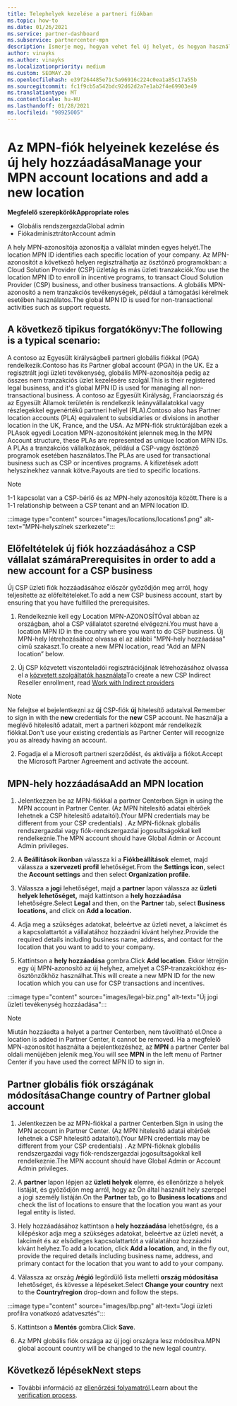 ```yaml
---
title: Telephelyek kezelése a partneri fiókban
ms.topic: how-to
ms.date: 01/26/2021
ms.service: partner-dashboard
ms.subservice: partnercenter-mpn
description: Ismerje meg, hogyan vehet fel új helyet, és hogyan használják a Location MPN ID-t az ösztönző programok, a CSP-üzleti, az előfizetések és az egyéb tranzakciók során.
author: vinayks
ms.author: vinayks
ms.localizationpriority: medium
ms.custom: SEOMAY.20
ms.openlocfilehash: e39f264485e71c5a96916c224c0ea1a85c17a55b
ms.sourcegitcommit: fc1f9cb5a542bdc92d62d2a7e1ab2f4e69903e49
ms.translationtype: MT
ms.contentlocale: hu-HU
ms.lasthandoff: 01/28/2021
ms.locfileid: "98925005"
---
```

# <a name="manage-your-mpn-account-locations-and-add-a-new-location"></a><span data-ttu-id="94f2f-103">Az MPN-fiók helyeinek kezelése és új hely hozzáadása</span><span class="sxs-lookup"><span data-stu-id="94f2f-103">Manage your MPN account locations and add a new location</span></span>


<span data-ttu-id="94f2f-104">**Megfelelő szerepkörök**</span><span class="sxs-lookup"><span data-stu-id="94f2f-104">**Appropriate roles**</span></span>

- <span data-ttu-id="94f2f-105">Globális rendszergazda</span><span class="sxs-lookup"><span data-stu-id="94f2f-105">Global admin</span></span>
- <span data-ttu-id="94f2f-106">Fiókadminisztrátor</span><span class="sxs-lookup"><span data-stu-id="94f2f-106">Account admin</span></span>

<span data-ttu-id="94f2f-107">A hely MPN-azonosítója azonosítja a vállalat minden egyes helyét.</span><span class="sxs-lookup"><span data-stu-id="94f2f-107">The location MPN ID identifies each specific location of your company.</span></span> <span data-ttu-id="94f2f-108">Az MPN-azonosítót a következő helyen regisztrálhatja az ösztönző programokban: a Cloud Solution Provider (CSP) üzletág és más üzleti tranzakciók.</span><span class="sxs-lookup"><span data-stu-id="94f2f-108">You use the location MPN ID to enroll in incentive programs, to transact Cloud Solution Provider (CSP) business, and other business transactions.</span></span> <span data-ttu-id="94f2f-109">A globális MPN-azonosító a nem tranzakciós tevékenységek, például a támogatási kérelmek esetében használatos.</span><span class="sxs-lookup"><span data-stu-id="94f2f-109">The global MPN ID is used for non-transactional activities such as support requests.</span></span>

## <a name="the-following-is-a-typical-scenario"></a><span data-ttu-id="94f2f-110">A következő tipikus forgatókönyv:</span><span class="sxs-lookup"><span data-stu-id="94f2f-110">The following is a typical scenario:</span></span>

<span data-ttu-id="94f2f-111">A contoso az Egyesült királyságbeli partneri globális fiókkal (PGA) rendelkezik.</span><span class="sxs-lookup"><span data-stu-id="94f2f-111">Contoso has its Partner global account (PGA) in the UK.</span></span> <span data-ttu-id="94f2f-112">Ez a regisztrált jogi üzleti tevékenység, globális MPN-azonosítója pedig az összes nem tranzakciós üzlet kezelésére szolgál.</span><span class="sxs-lookup"><span data-stu-id="94f2f-112">This is their registered legal business, and it's global MPN ID is used for managing all non-transactional business.</span></span> <span data-ttu-id="94f2f-113">A contoso az Egyesült Királyság, Franciaország és az Egyesült Államok területén is rendelkezik leányvállalatokkal vagy részlegekkel egyenértékű partneri hellyel (PLA).</span><span class="sxs-lookup"><span data-stu-id="94f2f-113">Contoso also has Partner location accounts (PLA) equivalent to subsidiaries or divisions in another location in the UK, France, and the USA.</span></span> <span data-ttu-id="94f2f-114">Az MPN-fiók struktúrájában ezek a PLAsok egyedi Location MPN-azonosítóként jelennek meg.</span><span class="sxs-lookup"><span data-stu-id="94f2f-114">In the MPN Account structure, these PLAs are represented as unique location MPN IDs.</span></span> <span data-ttu-id="94f2f-115">A PLAs a tranzakciós vállalkozások, például a CSP-vagy ösztönző programok esetében használatos.</span><span class="sxs-lookup"><span data-stu-id="94f2f-115">The PLAs are used for transactional business such as CSP or incentives programs.</span></span> <span data-ttu-id="94f2f-116">A kifizetések adott helyszínekhez vannak kötve.</span><span class="sxs-lookup"><span data-stu-id="94f2f-116">Payouts are tied to specific locations.</span></span> 

>[!NOTE]
><span data-ttu-id="94f2f-117">1-1 kapcsolat van a CSP-bérlő és az MPN-hely azonosítója között.</span><span class="sxs-lookup"><span data-stu-id="94f2f-117">There is a 1-1 relationship between a CSP tenant and an MPN location ID.</span></span>

:::image type="content" source="images/locations/locations1.png" alt-text="MPN-helyszínek szerkezete":::

## <a name="prerequisites-in-order-to-add-a-new-account-for-a-csp-business"></a><span data-ttu-id="94f2f-119">Előfeltételek új fiók hozzáadásához a CSP vállalat számára</span><span class="sxs-lookup"><span data-stu-id="94f2f-119">Prerequisites in order to add a new account for a CSP business</span></span>

<span data-ttu-id="94f2f-120">Új CSP üzleti fiók hozzáadásához először győződjön meg arról, hogy teljesítette az előfeltételeket.</span><span class="sxs-lookup"><span data-stu-id="94f2f-120">To add a new CSP business account, start by ensuring that you have fulfilled the prerequisites.</span></span>

1. <span data-ttu-id="94f2f-121">Rendelkeznie kell egy Location MPN-AZONOSÍTÓval abban az országban, ahol a CSP vállalatot szeretné elvégezni.</span><span class="sxs-lookup"><span data-stu-id="94f2f-121">You must have a location MPN ID in the country where you want to do CSP business.</span></span> <span data-ttu-id="94f2f-122">Új MPN-hely létrehozásához olvassa el az alábbi "MPN-hely hozzáadása" című szakaszt.</span><span class="sxs-lookup"><span data-stu-id="94f2f-122">To create a new MPN location, read “Add an MPN location” below.</span></span>
  
1. <span data-ttu-id="94f2f-123">Új CSP közvetett viszonteladói regisztrációjának létrehozásához olvassa el a [közvetett szolgáltatók használata](indirect-reseller-tasks-in-partner-center.md#get-started)</span><span class="sxs-lookup"><span data-stu-id="94f2f-123">To create a new CSP Indirect Reseller enrollment, read [Work with Indirect providers](indirect-reseller-tasks-in-partner-center.md#get-started)</span></span> 

>[!NOTE] 
 ><span data-ttu-id="94f2f-124">Ne felejtse el bejelentkezni az **új** CSP-fiók **új** hitelesítő adataival.</span><span class="sxs-lookup"><span data-stu-id="94f2f-124">Remember to sign in with the **new** credentials for the **new** CSP account.</span></span> <span data-ttu-id="94f2f-125">Ne használja a meglévő hitelesítő adatait, mert a partneri központ már rendelkezik fiókkal.</span><span class="sxs-lookup"><span data-stu-id="94f2f-125">Don't use your existing credentials as Partner Center will recognize you as already having an account.</span></span>

2. <span data-ttu-id="94f2f-126">Fogadja el a Microsoft partneri szerződést, és aktiválja a fiókot.</span><span class="sxs-lookup"><span data-stu-id="94f2f-126">Accept the Microsoft Partner Agreement and activate the account.</span></span>

## <a name="add-an-mpn-location"></a><span data-ttu-id="94f2f-127">MPN-hely hozzáadása</span><span class="sxs-lookup"><span data-stu-id="94f2f-127">Add an MPN location</span></span>

1. <span data-ttu-id="94f2f-128">Jelentkezzen be az MPN-fiókkal a partner Centerben.</span><span class="sxs-lookup"><span data-stu-id="94f2f-128">Sign in using the MPN account in Partner Center.</span></span> <span data-ttu-id="94f2f-129">(Az MPN hitelesítő adatai eltérőek lehetnek a CSP hitelesítő adataitól).</span><span class="sxs-lookup"><span data-stu-id="94f2f-129">(Your MPN credentials may be different from your CSP credentials) .</span></span> <span data-ttu-id="94f2f-130">Az MPN-fióknak globális rendszergazdai vagy fiók-rendszergazdai jogosultságokkal kell rendelkeznie.</span><span class="sxs-lookup"><span data-stu-id="94f2f-130">The MPN account should have Global Admin or Account Admin privileges.</span></span> 

1. <span data-ttu-id="94f2f-131">A **Beállítások ikonban** válassza ki a **Fiókbeállítások** elemet, majd válassza a **szervezeti profil** lehetőséget.</span><span class="sxs-lookup"><span data-stu-id="94f2f-131">From the **Settings icon**, select the **Account settings** and then select **Organization profile**.</span></span>

2. <span data-ttu-id="94f2f-132">Válassza a **jogi** lehetőséget, majd a **partner** lapon válassza az **üzleti helyek lehetőséget,** majd kattintson a **hely hozzáadása** lehetőségre.</span><span class="sxs-lookup"><span data-stu-id="94f2f-132">Select **Legal** and then, on the **Partner** tab, select **Business locations,** and click on **Add a location.**</span></span>

3. <span data-ttu-id="94f2f-133">Adja meg a szükséges adatokat, beleértve az üzleti nevet, a lakcímet és a kapcsolattartót a vállalatához hozzáadni kívánt helyhez.</span><span class="sxs-lookup"><span data-stu-id="94f2f-133">Provide the required details including business name, address, and contact for the location that you want to add to your company.</span></span>
 
1. <span data-ttu-id="94f2f-134">Kattintson a **hely hozzáadása** gombra.</span><span class="sxs-lookup"><span data-stu-id="94f2f-134">Click **Add location**.</span></span> <span data-ttu-id="94f2f-135">Ekkor létrejön egy új MPN-azonosító az új helyhez, amelyet a CSP-tranzakciókhoz és-ösztönzőkhöz használhat.</span><span class="sxs-lookup"><span data-stu-id="94f2f-135">This will create a new MPN ID for the new location which you can use for CSP transactions and incentives.</span></span>

:::image type="content" source="images/legal-biz.png" alt-text="Új jogi üzleti tevékenység hozzáadása":::

> [!NOTE]
> <span data-ttu-id="94f2f-137">Miután hozzáadta a helyet a partner Centerben, nem távolítható el.</span><span class="sxs-lookup"><span data-stu-id="94f2f-137">Once a location is added in Partner Center, it cannot be removed.</span></span> <span data-ttu-id="94f2f-138">Ha a megfelelő MPN-azonosítót használta a bejelentkezéshez, az **MPN** a partner Center bal oldali menüjében jelenik meg.</span><span class="sxs-lookup"><span data-stu-id="94f2f-138">You will see **MPN** in the left menu of Partner Center if you have used the correct MPN ID to sign in.</span></span>

## <a name="change-country-of-partner-global-account"></a><span data-ttu-id="94f2f-139">Partner globális fiók országának módosítása</span><span class="sxs-lookup"><span data-stu-id="94f2f-139">Change country of Partner global account</span></span> 

1. <span data-ttu-id="94f2f-140">Jelentkezzen be az MPN-fiókkal a partner Centerben.</span><span class="sxs-lookup"><span data-stu-id="94f2f-140">Sign in using the MPN account in Partner Center.</span></span> <span data-ttu-id="94f2f-141">(Az MPN hitelesítő adatai eltérőek lehetnek a CSP hitelesítő adataitól).</span><span class="sxs-lookup"><span data-stu-id="94f2f-141">(Your MPN credentials may be different from your CSP credentials) .</span></span> <span data-ttu-id="94f2f-142">Az MPN-fióknak globális rendszergazdai vagy fiók-rendszergazdai jogosultságokkal kell rendelkeznie.</span><span class="sxs-lookup"><span data-stu-id="94f2f-142">The MPN account should have Global Admin or Account Admin privileges.</span></span> 

2. <span data-ttu-id="94f2f-143">A **partner** lapon lépjen az **üzleti helyek** elemre, és ellenőrizze a helyek listáját, és győződjön meg arról, hogy az Ön által használt hely szerepel a jogi személy listáján.</span><span class="sxs-lookup"><span data-stu-id="94f2f-143">On the **Partner** tab, go to **Business locations** and check the list of locations to ensure that the location you want as your legal entity is listed.</span></span> 
 
1. <span data-ttu-id="94f2f-144">Hely hozzáadásához kattintson a **hely hozzáadása** lehetőségre, és a kilépéskor adja meg a szükséges adatokat, beleértve az üzleti nevét, a lakcímét és az elsődleges kapcsolattartót a vállalatához hozzáadni kívánt helyhez.</span><span class="sxs-lookup"><span data-stu-id="94f2f-144">To add a location, click **Add a location**, and, in the fly out, provide the required details including business name, address, and primary contact for the location that you want to add to your company.</span></span> 
 
1. <span data-ttu-id="94f2f-145">Válassza az ország **/régió** legördülő lista melletti **ország módosítása** lehetőséget, és kövesse a lépéseket.</span><span class="sxs-lookup"><span data-stu-id="94f2f-145">Select **Change your country** next to the **Country/region** drop-down and follow the steps.</span></span> 

:::image type="content" source="images/lbp.png" alt-text="Jogi üzleti profilra vonatkozó adatvesztés":::

5. <span data-ttu-id="94f2f-147">Kattintson a **Mentés** gombra.</span><span class="sxs-lookup"><span data-stu-id="94f2f-147">Click **Save**.</span></span>

6. <span data-ttu-id="94f2f-148">Az MPN globális fiók országa az új jogi országra lesz módosítva.</span><span class="sxs-lookup"><span data-stu-id="94f2f-148">MPN global account country will be changed to the new legal country.</span></span>
  
## <a name="next-steps"></a><span data-ttu-id="94f2f-149">Következő lépések</span><span class="sxs-lookup"><span data-stu-id="94f2f-149">Next steps</span></span>

- <span data-ttu-id="94f2f-150">További információ az [ellenőrzési folyamatról](verification-responses.md).</span><span class="sxs-lookup"><span data-stu-id="94f2f-150">Learn about the [verification process](verification-responses.md).</span></span>
